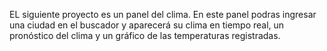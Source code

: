 EL siguiente proyecto es un panel del clima.
En este panel podras ingresar una ciudad en el buscador y aparecerá su clima en tiempo real, un pronóstico del clima y un gráfico de las temperaturas registradas.
